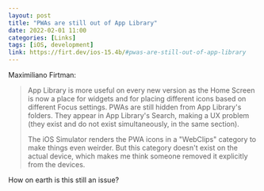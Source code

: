 ```yaml
---
layout: post
title: "PWAs are still out of App Library"
date: 2022-02-01 11:00
categories: [Links]
tags: [iOS, development]
link: https://firt.dev/ios-15.4b/#pwas-are-still-out-of-app-library
---
```


Maximiliano Firtman:

>App Library is more useful on every new version as the Home Screen is now a place for widgets and for placing different icons based on different Focus settings. PWAs are still hidden from App Library's folders. They appear in App Library's Search, making a UX problem (they exist and do not exist simultaneously, in the same section).
>
>The iOS Simulator renders the PWA icons in a "WebClips" category to make things even weirder. But this category doesn't exist on the actual device, which makes me think someone removed it explicitly from the devices.

How on earth is this still an issue?
